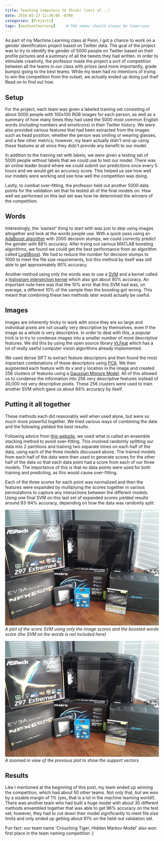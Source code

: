 ```yaml
---
title: Teaching Computers to Think! (sort of...)
date: 2016-03-17 12:30:00 -0700
categories: [Projects]
tags: [machinelearning]     # TAG names should always be lowercase
---
```




As part of my Machine Learning class at Penn, I got a chance to work on a gender identification project based on Twitter data.  The goal of the project was to try to identify the gender of 5000 people on Twitter based on their profile pictures and a summary of all the tweets they had written. In order to stimulate creativity, the professor made the project a sort of competition between all the teams in our class with prizes (and more importantly, grade bumps) going to the best teams. While my team had no intentions of trying to win the competition from the outset, we actually ended up doing just that! Read on to find out how.


## Setup

For the project, each team was given a labeled training set consisting of about 5000 people with 100x100 RGB images for each person, as well as a summary of how many times they had used the 5000 most common English words (including numbers and emoticons) in their Twitter history. We were also provided various features that had been extracted from the images such as head position, whether the person was smiling or wearing glasses, and a few other metrics; however, my team actually didn't end up using these features at all since they didn't provide any benefit to our model.

In addition to the training set with labels, we were given a testing set of 5000 people without labels that we could use to test our model. There was an online leader board where we could submit our predictions once every 5 hours and we would get an accuracy score. This helped us see how well our models were working and see how well the competition was doing.

Lastly, to combat over-fitting, the professor held out another 5000 data points for the validation set that he tested all of the final models on. How well we performed on this last set was how he determined the winners of the competition.


## Words

Interestingly, the 'easiest' thing to start with was just to skip using images altogether and look at the words people use. With a quick pass using an [AdaBoost algorithm](https://en.wikipedia.org/wiki/AdaBoost) with 2000 decision stumps, we could correctly predict the gender with 88% accuracy. After trying out various MATLAB boosting algorithms, we found we could get the best performance from an algorithm called [LogitBoost](http://www.mathworks.com/help/stats/ensemble-methods.html). We had to reduce the number for decision stumps to 1000 to meet the file size requirements, but this method by itself was still able to get approximately 90% accuracy.

Another method using only the words was to use a [SVM](https://en.wikipedia.org/wiki/Support_vector_machine) and a kernel called a [histogram intersection kernel](https://pdfs.semanticscholar.org/0037/954b377d37d0cae378b601c1cd492d65a0ff.pdf) which also got about 90% accuracy. An important note here was that the 10% error that this SVM had was, on average, a different 10% of the sample than the boosting got wrong. This meant that combining these two methods later would actually be useful.


## Images

Images are inherently tricky to work with since they are so large and individual pixels are not usually very descriptive by themselves, even if the image as a whole is very descriptive. In order to deal with this, a popular trick is to try to condense images into a smaller number of more descriptive features. We did this by using the open source library [VLFeat](http://www.vlfeat.org/index.html) which has a lot of really useful computer vision algorithms already implemented.

We used dense SIFT to extract feature descriptors and then found the most important combinations of these descriptors using [PCA](https://en.wikipedia.org/wiki/Principal_component_analysis). We then augmented each feature with its x and y location in the image and created 256 clusters of features using a [Gaussian Mixture Model](https://en.wikipedia.org/wiki/Mixture_model#Gaussian_mixture_model). All of this allowed us to condense the information into 256 very descriptive features instead of 30,000 not very descriptive pixels. These 256 clusters were used to train another SVM which gave us about 84% accuracy by itself.

## Putting it all together

These methods each did reasonably well when used alone, but were so much more powerful together. We tried various ways of combining the data and the following yielded the best results.

Following advice from [this website](http://mlwave.com/kaggle-ensembling-guide/), we used what is called an ensemble stacking method to avoid over-fitting. This involved randomly splitting our data into 2 partitions and training two separate times on each half of the data, using each of the three models discussed above. The trained models from each half of the data were then used to generate scores for the other half of the data so that each data point had a score from each of our three models. The importance of this is that no data points were used for both training and predicting, as this would cause over-fitting.

Each of the three scores for each point was normalized and then the features were expanded by multiplying the scores together in various permutations to capture any interactions between the different models. Using one final SVM on this last set of expanded scores yielded results around 93-94% accuracy, depending on how the data was randomly split.

![](/assets/MyFirstComputerBuild/parts.jpg)
_A plot of the score SVM using only the image scores and the boosted words score (the SVM on the words is not included here)_

![](/assets/MyFirstComputerBuild/parts.jpg)
_A zoomed in view of the previous plot to show the support vectors_


## Results

Like I mentioned at the beginning of this post, my team ended up winning the competition, which had about 50 other teams. Not only that, but we won by a sizable margin of 1% (yes, that is a lot in the machine learning world!). There was another team who had built a huge model with about 30 different methods ensembled together that was able to get 96% accuracy on the test set; however, they had to cut down their model significantly to meet file size limits and only ended up getting about 91% on the held-out validation set.

Fun fact: our team name 'Crouching Tiger, Hidden Markov Model' also won first place in the team naming competition :) 